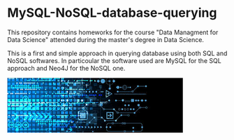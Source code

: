 # MySQL-NoSQL-database-querying
This repository contains homeworks for the course "Data Managment for Data Science"  attended during the master's degree in Data Science.

This is a first and simple approach in querying database using both SQL and NoSQL softwares. In particoular the software used are MySQL for the SQL approach and Neo4J for the NoSQL one. 

![alt text](https://github.com/DavideM9/MySQL-NoSQL-database-querying/blob/master/Images/banner.jpg)


